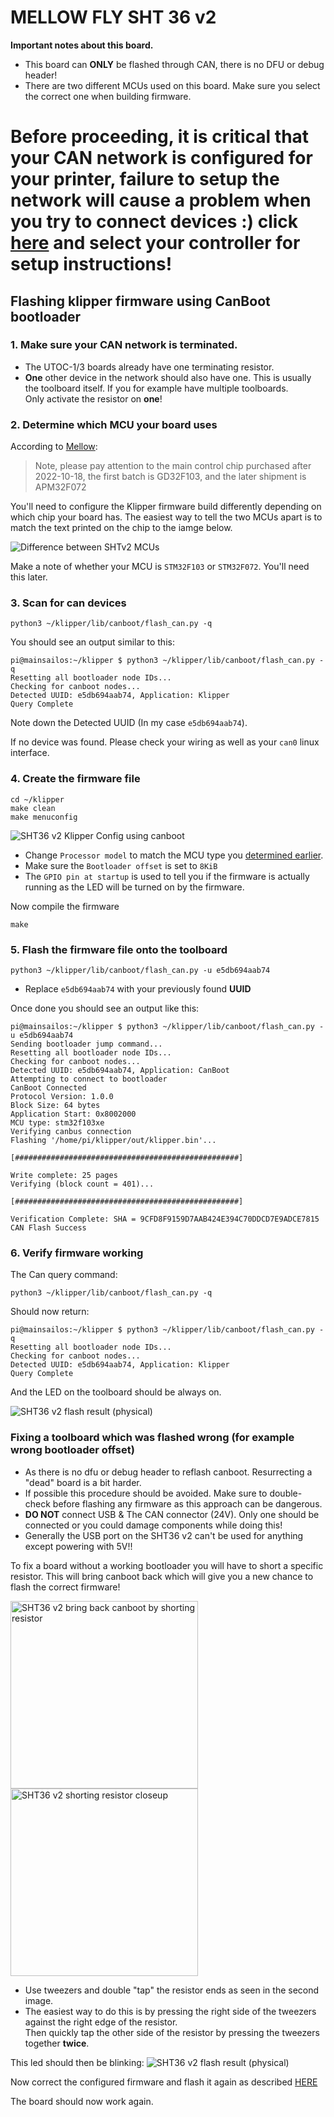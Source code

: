 
# MELLOW FLY SHT 36 v2

**Important notes about this board.**
- This board can **ONLY** be flashed through CAN, there is no DFU or debug header!
- There are two different MCUs used on this board. Make sure you select the correct one when building firmware.

# **Before proceeding, it is critical that your CAN network is configured for your printer, failure to setup the network will cause a problem when you try to connect devices :) click [here](../index.md#control-boards) and select your controller for setup instructions!**

## Flashing klipper firmware using CanBoot bootloader

### 1. Make sure your CAN network is terminated.   
   - The UTOC-1/3 boards already have one terminating resistor.  
   - **One** other device in the network should also have one. This is usually the toolboard itself. If you for example have multiple toolboards.   
     Only activate the resistor on **one**!

### 2. Determine which MCU your board uses

According to [Mellow](https://mellow.klipper.cn/?spm=a2g0o.detail.1000023.17.5cdd14f6OsvKtM#/board/fly_sht_v2/flash?id=%e7%bc%96%e8%af%91%e5%9b%ba%e4%bb%b6):

> Note, please pay attention to the main control chip purchased after 2022-10-18, the first batch is GD32F103, and the later shipment is APM32F072

You'll need to configure the Klipper firmware build differently depending on which chip your board has.
The easiest way to tell the two MCUs apart is to match the text printed on the chip to the iamge below.

![Difference between SHTv2 MCUs](../images/sht36v2_mcus.jpg)

Make a note of whether your MCU is `STM32F103` or `STM32F072`. You'll need this later.

### 3. Scan for can devices
```shell
python3 ~/klipper/lib/canboot/flash_can.py -q
```
You should see an output similar to this:
````shell
pi@mainsailos:~/klipper $ python3 ~/klipper/lib/canboot/flash_can.py -q
Resetting all bootloader node IDs...
Checking for canboot nodes...
Detected UUID: e5db694aab74, Application: Klipper
Query Complete
````
Note down the Detected UUID (In my case `e5db694aab74`).

If no device was found. Please check your wiring as well as your ``can0`` linux interface.

### 4. Create the firmware file
````shell
cd ~/klipper
make clean
make menuconfig
````

![SHT36 v2 Klipper Config using canboot](../images/sht36v2_klipper_canboot.png)

- Change ``Processor model`` to match the MCU type you [determined earlier](#2-determine-which-mcu-your-board-uses).
- Make sure the ``Bootloader offset`` is set to `8KiB`
- The ``GPIO pin at startup`` is used to tell you if the firmware is actually running as the LED will be turned on by the firmware.

Now compile the firmware
````shell
make
````

### 5. Flash the firmware file onto the toolboard
````shell
python3 ~/klipper/lib/canboot/flash_can.py -u e5db694aab74
````

- Replace ``e5db694aab74`` with your previously found **UUID**

Once done you should see an output like this:
````shell
pi@mainsailos:~/klipper $ python3 ~/klipper/lib/canboot/flash_can.py -u e5db694aab74
Sending bootloader jump command...
Resetting all bootloader node IDs...
Checking for canboot nodes...
Detected UUID: e5db694aab74, Application: CanBoot
Attempting to connect to bootloader
CanBoot Connected
Protocol Version: 1.0.0
Block Size: 64 bytes
Application Start: 0x8002000
MCU type: stm32f103xe
Verifying canbus connection
Flashing '/home/pi/klipper/out/klipper.bin'...

[##################################################]

Write complete: 25 pages
Verifying (block count = 401)...

[##################################################]

Verification Complete: SHA = 9CFD8F9159D7AAB424E394C70DDCD7E9ADCE7815
CAN Flash Success

````

### 6. Verify firmware working

The Can query command:
````shell
python3 ~/klipper/lib/canboot/flash_can.py -q
````

Should now return:
````shell
pi@mainsailos:~/klipper $ python3 ~/klipper/lib/canboot/flash_can.py -q
Resetting all bootloader node IDs...
Checking for canboot nodes...
Detected UUID: e5db694aab74, Application: Klipper
Query Complete
````

And the LED on the toolboard should be always on.

![SHT36 v2 flash result (physical)](../images/sht36v2_flash_physical_result.png)


### Fixing a toolboard which was flashed wrong (for example wrong bootloader offset)

- As there is no dfu or debug header to reflash canboot. Resurrecting a "dead" board is a bit harder.
- If possible this procedure should be avoided. Make sure to double-check before flashing any firmware as this approach can be dangerous.
- **DO NOT** connect USB & The CAN connector (24V). Only one should be connected or you could damage components while doing this!
- Generally the USB port on the SHT36 v2 can't be used for anything except powering with 5V!!

To fix a board without a working bootloader you will have to short a specific resistor. This will bring canboot back which will give you a new chance to flash the correct firmware!

<img src='../images/sht36v2_canboot_short_resistor.png' width='300' alt="SHT36 v2 bring back canboot by shorting resistor">
<img src='../images/sht36v2_canboot_short_resistor_2.png' width='300' alt="SHT36 v2 shorting resistor closeup">

- Use tweezers and double "tap" the resistor ends as seen in the second image.
- The easiest way to do this is by pressing the right side of the tweezers against the right edge of the resistor.  
  Then quickly tap the other side of the resistor by pressing the tweezers together **twice**.

This led should then be blinking:
![SHT36 v2 flash result (physical)](../images/sht36v2_flash_physical_result.png)

Now correct the configured firmware and flash it again as described [HERE](#flashing-klipper-firmware-using-canboot-bootloader)

The board should now work again.